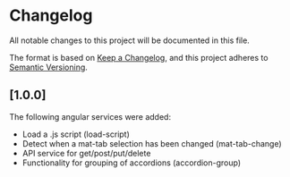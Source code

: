 # Changelog

All notable changes to this project will be documented in this file.

The format is based on [Keep a Changelog](https://keepachangelog.com/en/1.0.0/),
and this project adheres to [Semantic Versioning](https://semver.org/spec/v2.0.0.html).

## [1.0.0]
The following angular services were added:
- Load a .js script (load-script)
- Detect when a mat-tab selection has been changed (mat-tab-change)
- API service for get/post/put/delete
- Functionality for grouping of accordions (accordion-group)
